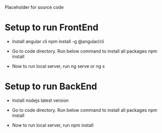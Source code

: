 Placeholder for source code

# Setup to run FrontEnd

- Install angular cli npm install -g @angular/cli

- Go to code directory. Run below command to install all packages npm install

- Now to run local server, run ng serve or ng s


# Setup to run BackEnd

- Install nodejs latest version
 
- Go to code directory. Run below command to install all packages npm install

- Now to run local server, run npm install
